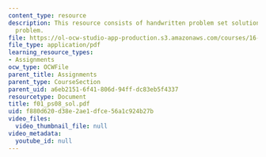 ```yaml
---
content_type: resource
description: This resource consists of handwritten problem set solution for Anderson
  problem.
file: https://ol-ocw-studio-app-production.s3.amazonaws.com/courses/16-01-unified-engineering-i-ii-iii-iv-fall-2005-spring-2006/f880d620d38e2ae1dfce56a1c924b27b_f01_ps08_sol.pdf
file_type: application/pdf
learning_resource_types:
- Assignments
ocw_type: OCWFile
parent_title: Assignments
parent_type: CourseSection
parent_uid: a6eb2151-6f41-806d-94ff-dc83eb5f4337
resourcetype: Document
title: f01_ps08_sol.pdf
uid: f880d620-d38e-2ae1-dfce-56a1c924b27b
video_files:
  video_thumbnail_file: null
video_metadata:
  youtube_id: null
---
```

